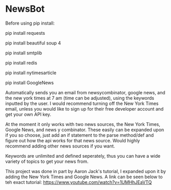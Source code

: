 # NewsBot

Before using pip install:

pip install requests 

pip install beautiful soup 4

pip install smtplib

pip install redis 

pip install nytimesarticle

pip install GoogleNews


Automatically sends you an email from newsycombinator, google news, and the new york times at 7 am (time can be adjusted), using the keywords inputted by the user. I would 
recommend turning off the New York Times email, unless you would like to sign up for their free developer account and get your own API key.

At the moment it only works with two news sources, the New York Times, Google News, and news y combinator. These easily can be expanded upon if you so choose, just add an 
if statement to the parse method/def and figure out how the api works for that news source. Would highly recommend adding other news sources if you want.

Keywords are unlimited and defined seperately, thus you can have a wide variety of topics to get your news from.

This project was done in part by Aaron Jack's tutorial, I expanded upon it by adding the New York Times and Google News. A link can be seen below to teh exact tutorial:
https://www.youtube.com/watch?v=1UMHhJEaVTQ
